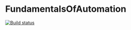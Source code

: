 # FundamentalsOfAutomation
[![Build status](https://ci.appveyor.com/api/projects/status/d6ng5iod4wqh5oy6/branch/main?svg=true)](https://ci.appveyor.com/project/Kristina0805/fundamentalsofautomation/branch/main)
